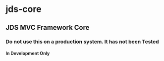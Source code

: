 # jds-core

## JDS MVC Framework Core

### Do not use this on a production system. It has not been Tested

#### In Development Only



